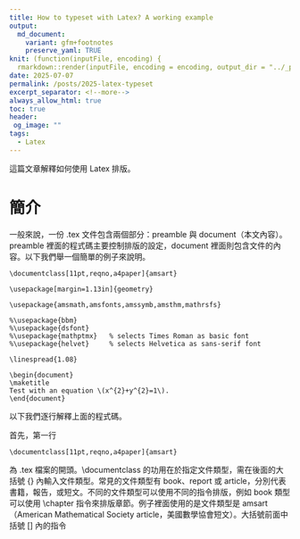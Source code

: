 ```yaml
---
title: How to typeset with Latex? A working example
output:
  md_document:
    variant: gfm+footnotes
    preserve_yaml: TRUE
knit: (function(inputFile, encoding) {
  rmarkdown::render(inputFile, encoding = encoding, output_dir = "../_posts") })
date: 2025-07-07
permalink: /posts/2025-latex-typeset
excerpt_separator: <!--more-->
always_allow_html: true
toc: true
header:
 og_image: ""
tags:
  - Latex
---
```


這篇文章解釋如何使用 Latex 排版。

<!--more-->

# 簡介

一般來說，一份 .tex 文件包含兩個部分：preamble 與 document（本文內容）。preamble 裡面的程式碼主要控制排版的設定，document 裡面則包含文件的內容。以下我們舉一個簡單的例子來說明。

```
\documentclass[11pt,reqno,a4paper]{amsart}

\usepackage[margin=1.13in]{geometry}

\usepackage{amsmath,amsfonts,amssymb,amsthm,mathrsfs}

%\usepackage{bbm}
%\usepackage{dsfont}
%\usepackage{mathptmx}   % selects Times Roman as basic font
%\usepackage{helvet}     % selects Helvetica as sans-serif font

\linespread{1.08}

\begin{document}
\maketitle
Test with an equation \(x^{2}+y^{2}=1\).
\end{document}
```

以下我們逐行解釋上面的程式碼。

首先，第一行
```
\documentclass[11pt,reqno,a4paper]{amsart}
```
為 .tex 檔案的開頭。\documentclass 的功用在於指定文件類型，需在後面的大括號 \{\} 內輸入文件類型。常見的文件類型有 book、report 或 article，分別代表書籍，報告，或短文。不同的文件類型可以使用不同的指令排版，例如 book 類型可以使用 \chapter 指令來排版章節。例子裡面使用的是文件類型是 amsart（American Mathematical Society article，美國數學協會短文）。大括號前面中括號 \[\] 內的指令
